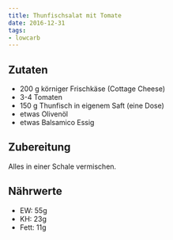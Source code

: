 ```yaml
---
title: Thunfischsalat mit Tomate
date: 2016-12-31
tags:
- lowcarb
---
```


## Zutaten
- 200 g körniger Frischkäse (Cottage Cheese)
- 3-4   Tomaten
- 150 g Thunfisch in eigenem Saft (eine Dose)
- etwas Olivenöl
- etwas Balsamico Essig

## Zubereitung
Alles in einer Schale vermischen.

## Nährwerte
- EW:   55g
- KH:   23g
- Fett: 11g
